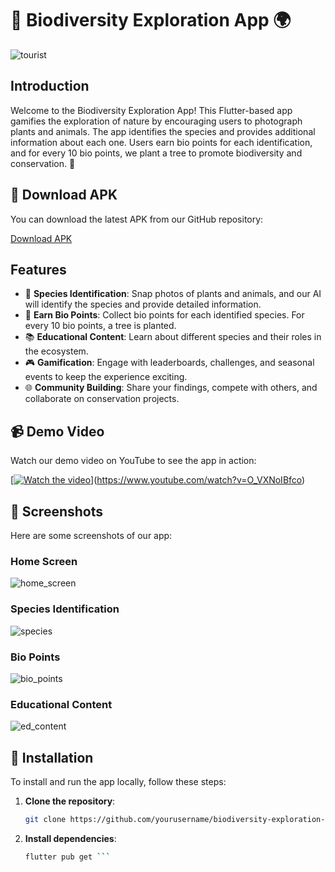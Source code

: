 # 🌿 Biodiversity Exploration App 🌍
![tourist](https://github.com/abhijit-23blaze/Bio-Bounty/assets/169768803/bba20ca8-c90e-4991-bd9c-e4d40fc61bad)


## Introduction

Welcome to the Biodiversity Exploration App! This Flutter-based app gamifies the exploration of nature by encouraging users to photograph plants and animals. The app identifies the species and provides additional information about each one. Users earn bio points for each identification, and for every 10 bio points, we plant a tree to promote biodiversity and conservation. 🌳

## 📲 Download APK

You can download the latest APK from our GitHub repository:

[Download APK](assets/app-release.apk)


## Features

- 🐾 **Species Identification**: Snap photos of plants and animals, and our AI will identify the species and provide detailed information.
- 🌱 **Earn Bio Points**: Collect bio points for each identified species. For every 10 bio points, a tree is planted.
- 📚 **Educational Content**: Learn about different species and their roles in the ecosystem.
- 🎮 **Gamification**: Engage with leaderboards, challenges, and seasonal events to keep the experience exciting.
- 🌐 **Community Building**: Share your findings, compete with others, and collaborate on conservation projects.

## 📹 Demo Video

Watch our demo video on YouTube to see the app in action:

[[![Watch the video](link_to_thumbnail_image)](https://www.youtube.com/watch?v=your_video_id)](https://www.youtube.com/watch?v=O_VXNoIBfco)


## 📸 Screenshots

Here are some screenshots of our app:

### Home Screen
![home_screen](https://github.com/abhijit-23blaze/Bio-Bounty/assets/169768803/fc618c18-0685-4420-977b-644336dd1231)


### Species Identification
![species](https://github.com/abhijit-23blaze/Bio-Bounty/assets/169768803/dd053448-049c-42c0-a3ef-181765ab5e04)

### Bio Points
![bio_points](https://github.com/abhijit-23blaze/Bio-Bounty/assets/169768803/3e03539f-a8d3-4b92-b03e-00ed4f0a797c)

### Educational Content
![ed_content](https://github.com/abhijit-23blaze/Bio-Bounty/assets/169768803/6506a657-e423-46f1-a9d6-2cd8b066f775)



## 🚀 Installation

To install and run the app locally, follow these steps:

1. **Clone the repository**:
   ```sh
   git clone https://github.com/yourusername/biodiversity-exploration-app.git ```

  2. **Install dependencies**:
     ```sh
     flutter pub get ```


  
